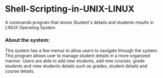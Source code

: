 # Shell-Scripting-in-UNIX-LINUX 
A commands program that stores Student's details and students results in LINUX Operating System. 

### About the system:
This system has a few menus to allow users to navigate through the system. 
This program allows user to manage student details in a more organized manner. Users are able to add new students, add new courses, grade students and view students details such as grades, student details and course details.
